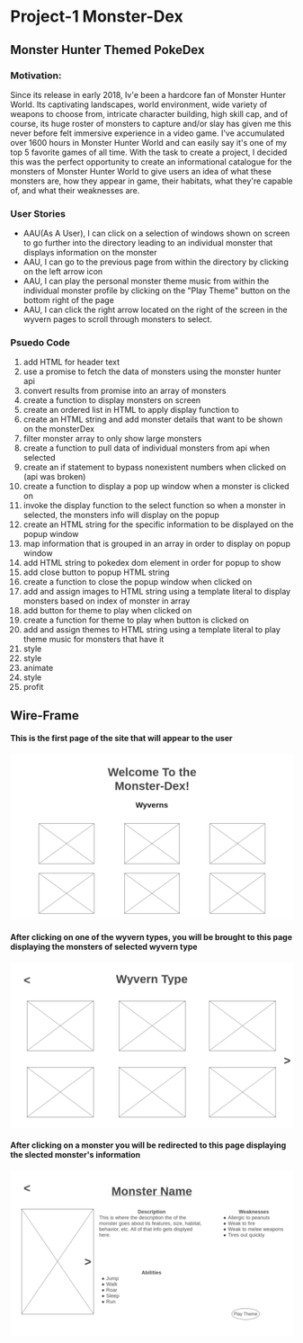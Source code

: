 # Project-1 Monster-Dex
## Monster Hunter Themed PokeDex
### Motivation:
Since its release in early 2018, Iv'e been a hardcore fan of Monster Hunter World. Its captivating landscapes, world environment, wide variety of weapons to choose from, intricate character building, high skill cap, and of course, its huge roster of monsters to capture and/or slay has given me this never before felt immersive experience in a video game. I've accumulated over 1600 hours in Monster Hunter World and can easily say it's one of my top 5 favorite games of all time. With the task to create a project, I decided this was the perfect opportunity to create an informational catalogue for the monsters of Monster Hunter World to give users an idea of what these monsters are, how they appear in game, their habitats, what they're capable of, and what their weaknesses are.

### User Stories
* AAU(As A User), I can click on a selection of windows shown on screen to go further into the directory leading to an individual monster that displays information on the monster
* AAU, I can go to the previous page from within the directory by clicking on the left arrow icon
* AAU, I can play the personal monster theme music from within the individual monster profile by clicking on the "Play Theme" button on the bottom right of the page
* AAU, I can click the right arrow located on the right of the screen in the wyvern pages to scroll through monsters to select.

### Psuedo Code

1. add HTML for header text
2. use a promise to fetch the data of monsters using the monster hunter api
3. convert results from promise into an array of monsters
4. create a function to display monsters on screen 
5. create an ordered list in HTML to apply display function to
6. create an HTML string and add monster details that want to be shown on the monsterDex
7. filter monster array to only show large monsters
8. create a function to pull data of individual monsters from api when selected
9. create an if statement to bypass nonexistent numbers when clicked on (api was broken)
10. create a function to display a pop up window when a monster is clicked on
11. invoke the display function to the select function so when a monster in selected, the monsters info will display on the popup
12. create an HTML string for the specific information to be displayed on the popup window
13. map information that is grouped in an array in order to display on popup window
14. add HTML string to pokedex dom element in order for popup to show 
15. add close button to popup HTML string
16. create a function to close the popup window when clicked on
17. add and assign images to HTML string using a template literal to display monsters based on index of monster in array
18. add button for theme to play when clicked on 
19. create a function for theme to play when button is clicked on
20. add and assign themes to HTML string using a template literal to play theme music for monsters that have it
21. style
22. style
23. animate
24. style
25. profit




## Wire-Frame
#### This is the first page of the site that will appear to the user
![Image of Home/Main page](images/1-Wyvern-Page.png)
#### After clicking on one of the wyvern types, you will be brought to this page displaying the monsters of selected wyvern type
![Image of Home/Main page](images/2-Monster-List.png)
#### After clicking on a monster you will be redirected to this page displaying the slected monster's information
![Image of Home/Main page](images/3-Monster-Details.png)



